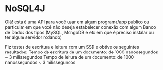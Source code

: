 # NoSQL4J
Olá! esta é uma API para você usar em algum programa/app publico ou particular em que você não deseja estabelecer conexão com algum Banco de Dados dos tipos (MySQL, MongoDB e etc em que é preciso instalar ou ter algum servidor rodando)

Fiz testes de escritura e leitura com um SSD e obtive os seguintes resultados:
Tempo de escritura de um documento: de 1000 nanossegundos ~ 3 milissegundos
Tempo de leitura de um documento: de 1000 nanossegundos ~ 3 milissegundos
